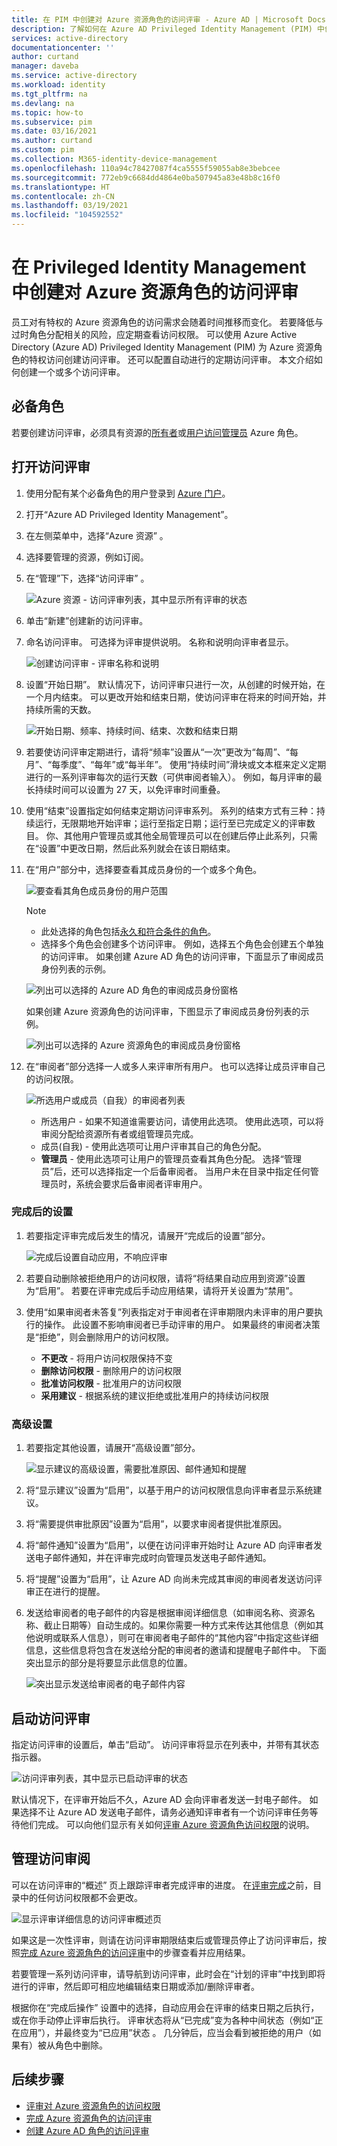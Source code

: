```yaml
---
title: 在 PIM 中创建对 Azure 资源角色的访问评审 - Azure AD | Microsoft Docs
description: 了解如何在 Azure AD Privileged Identity Management (PIM) 中创建 Azure 资源角色的访问评审。
services: active-directory
documentationcenter: ''
author: curtand
manager: daveba
ms.service: active-directory
ms.workload: identity
ms.tgt_pltfrm: na
ms.devlang: na
ms.topic: how-to
ms.subservice: pim
ms.date: 03/16/2021
ms.author: curtand
ms.custom: pim
ms.collection: M365-identity-device-management
ms.openlocfilehash: 110a94c78427087f4ca5555f59055ab8e3bebcee
ms.sourcegitcommit: 772eb9c6684dd4864e0ba507945a83e48b8c16f0
ms.translationtype: HT
ms.contentlocale: zh-CN
ms.lasthandoff: 03/19/2021
ms.locfileid: "104592552"
---
```

# <a name="create-an-access-review-of-azure-resource-roles-in-privileged-identity-management"></a>在 Privileged Identity Management 中创建对 Azure 资源角色的访问评审

员工对有特权的 Azure 资源角色的访问需求会随着时间推移而变化。 若要降低与过时角色分配相关的风险，应定期查看访问权限。 可以使用 Azure Active Directory (Azure AD) Privileged Identity Management (PIM) 为 Azure 资源角色的特权访问创建访问评审。 还可以配置自动进行的定期访问评审。 本文介绍如何创建一个或多个访问评审。

## <a name="prerequisite-role"></a>必备角色

 若要创建访问评审，必须具有资源的[所有者](../../role-based-access-control/built-in-roles.md#owner)或[用户访问管理员](../../role-based-access-control/built-in-roles.md#user-access-administrator) Azure 角色。

## <a name="open-access-reviews"></a>打开访问评审

1. 使用分配有某个必备角色的用户登录到 [Azure 门户](https://portal.azure.com/)。

1. 打开“Azure AD Privileged Identity Management”。 

1. 在左侧菜单中，选择“Azure 资源”  。

1. 选择要管理的资源，例如订阅。

1. 在“管理”下，选择“访问评审”  。

    ![Azure 资源 - 访问评审列表，其中显示所有评审的状态](./media/pim-resource-roles-start-access-review/access-reviews.png)

1. 单击“新建”创建新的访问评审。

1. 命名访问评审。 可选择为评审提供说明。 名称和说明向评审者显示。

    ![创建访问评审 - 评审名称和说明](./media/pim-resource-roles-start-access-review/name-description.png)

1. 设置“开始日期”。 默认情况下，访问评审只进行一次，从创建的时候开始，在一个月内结束。 可以更改开始和结束日期，使访问评审在将来的时间开始，并持续所需的天数。

    ![开始日期、频率、持续时间、结束、次数和结束日期](./media/pim-resource-roles-start-access-review/start-end-dates.png)

1. 若要使访问评审定期进行，请将“频率”设置从“一次”更改为“每周”、“每月”、“每季度”、“每年”或“每半年”。 使用“持续时间”滑块或文本框来定义定期进行的一系列评审每次的运行天数（可供审阅者输入）。 例如，每月评审的最长持续时间可以设置为 27 天，以免评审时间重叠。

1. 使用“结束”设置指定如何结束定期访问评审系列。 系列的结束方式有三种：持续运行，无限期地开始评审；运行至指定日期；运行至已完成定义的评审数目。 你、其他用户管理员或其他全局管理员可以在创建后停止此系列，只需在“设置”中更改日期，然后此系列就会在该日期结束。

1. 在“用户”部分中，选择要查看其成员身份的一个或多个角色。

    ![要查看其角色成员身份的用户范围](./media/pim-resource-roles-start-access-review/users.png)

    > [!NOTE]
    > - 此处选择的角色包括[永久和符合条件的角色](../privileged-identity-management/pim-how-to-add-role-to-user.md)。
    > - 选择多个角色会创建多个访问评审。 例如，选择五个角色会创建五个单独的访问评审。
    如果创建 Azure AD 角色的访问评审，下面显示了审阅成员身份列表的示例。

    ![列出可以选择的 Azure AD 角色的审阅成员身份窗格](./media/pim-resource-roles-start-access-review/review-membership.png)

    如果创建 Azure 资源角色的访问评审，下图显示了审阅成员身份列表的示例。

    ![列出可以选择的 Azure 资源角色的审阅成员身份窗格](./media/pim-resource-roles-start-access-review/review-membership-azure-resource-roles.png)

1. 在“审阅者”部分选择一人或多人来评审所有用户。 也可以选择让成员评审自己的访问权限。

    ![所选用户或成员（自我）的审阅者列表](./media/pim-resource-roles-start-access-review/reviewers.png)

    - 所选用户 - 如果不知道谁需要访问，请使用此选项。 使用此选项，可以将审阅分配给资源所有者或组管理员完成。
    - 成员(自我) - 使用此选项可让用户评审其自己的角色分配。 
    - **管理员** - 使用此选项可让用户的管理员查看其角色分配。 选择“管理员”后，还可以选择指定一个后备审阅者。 当用户未在目录中指定任何管理员时，系统会要求后备审阅者评审用户。 

### <a name="upon-completion-settings"></a>完成后的设置

1. 若要指定评审完成后发生的情况，请展开“完成后的设置”部分。

    ![完成后设置自动应用，不响应评审](./media/pim-resource-roles-start-access-review/upon-completion-settings.png)

1. 若要自动删除被拒绝用户的访问权限，请将“将结果自动应用到资源”设置为“启用”。  若要在评审完成后手动应用结果，请将开关设置为“禁用”。 

1. 使用“如果审阅者未答复”列表指定对于审阅者在评审期限内未评审的用户要执行的操作。  此设置不影响审阅者已手动评审的用户。 如果最终的审阅者决策是“拒绝”，则会删除用户的访问权限。

    - **不更改** - 将用户访问权限保持不变
    - **删除访问权限** - 删除用户的访问权限
    - **批准访问权限** - 批准用户的访问权限
    - **采用建议** - 根据系统的建议拒绝或批准用户的持续访问权限

### <a name="advanced-settings"></a>高级设置

1. 若要指定其他设置，请展开“高级设置”部分。

    ![显示建议的高级设置，需要批准原因、邮件通知和提醒](./media/pim-resource-roles-start-access-review/advanced-settings.png)

1. 将“显示建议”设置为“启用”，以基于用户的访问权限信息向评审者显示系统建议。 

1. 将“需要提供审批原因”设置为“启用”，以要求审阅者提供批准原因。  

1. 将“邮件通知”设置为“启用”，以便在访问评审开始时让 Azure AD 向评审者发送电子邮件通知，并在评审完成时向管理员发送电子邮件通知。  

1. 将“提醒”设置为“启用”，让 Azure AD 向尚未完成其审阅的审阅者发送访问评审正在进行的提醒。  
1. 发送给审阅者的电子邮件的内容是根据审阅详细信息（如审阅名称、资源名称、截止日期等）自动生成的。如果你需要一种方式来传达其他信息（例如其他说明或联系人信息），则可在审阅者电子邮件的“其他内容”中指定这些详细信息，这些信息将包含在发送给分配的审阅者的邀请和提醒电子邮件中。 下面突出显示的部分是将要显示此信息的位置。

    ![突出显示发送给审阅者的电子邮件内容](./media/pim-resource-roles-start-access-review/email-info.png)

## <a name="start-the-access-review"></a>启动访问评审

指定访问评审的设置后，单击“启动”。 访问评审将显示在列表中，并带有其状态指示器。

![访问评审列表，其中显示已启动评审的状态](./media/pim-resource-roles-start-access-review/access-reviews-list.png)

默认情况下，在评审开始后不久，Azure AD 会向评审者发送一封电子邮件。 如果选择不让 Azure AD 发送电子邮件，请务必通知评审者有一个访问评审任务等待他们完成。 可以向他们显示有关如何[评审 Azure 资源角色访问权限](pim-resource-roles-perform-access-review.md)的说明。

## <a name="manage-the-access-review"></a>管理访问审阅

可以在访问评审的“概述”  页上跟踪评审者完成评审的进度。 在[评审完成](pim-resource-roles-complete-access-review.md)之前，目录中的任何访问权限都不会更改。

![显示评审详细信息的访问评审概述页](./media/pim-resource-roles-start-access-review/access-review-overview.png)

如果这是一次性评审，则请在访问评审期限结束后或管理员停止了访问评审后，按照[完成 Azure 资源角色的访问评审](pim-resource-roles-complete-access-review.md)中的步骤查看并应用结果。  

若要管理一系列访问评审，请导航到访问评审，此时会在“计划的评审”中找到即将进行的评审，然后即可相应地编辑结束日期或添加/删除评审者。

根据你在“完成后操作”  设置中的选择，自动应用会在评审的结束日期之后执行，或在你手动停止评审后执行。 评审状态将从“已完成”变为各种中间状态（例如“正在应用”），并最终变为“已应用”状态    。 几分钟后，应当会看到被拒绝的用户（如果有）被从角色中删除。

## <a name="next-steps"></a>后续步骤

- [评审对 Azure 资源角色的访问权限](pim-resource-roles-perform-access-review.md)
- [完成 Azure 资源角色的访问评审](pim-resource-roles-complete-access-review.md)
- [创建 Azure AD 角色的访问评审](pim-how-to-start-security-review.md)
